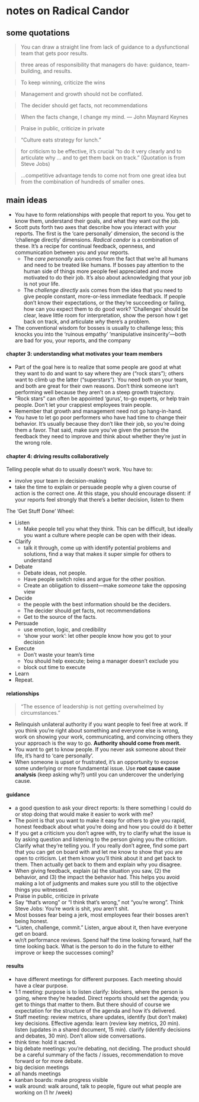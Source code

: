 # notes on Radical Candor

## some quotations

> You can draw a straight line from lack of guidance to a dysfunctional team that gets poor results.

> three areas of responsibility that managers do have: guidance, team-building, and results.

> To keep winning, criticize the wins

> Management and growth should not be conflated.

> The decider should get facts, not recommendations

> When the facts change, I change my mind. — John Maynard Keynes

> Praise in public, criticize in private

> “Culture eats strategy for lunch.”

> for criticism to be effective, it’s crucial “to do it very clearly and to articulate why … and to get them back on track.” (Quotation is from Steve Jobs)

> …competitive advantage tends to come not from one great idea but from the combination of hundreds of smaller ones.

## main ideas

- You have to form relationships with people that report to you. You get to know them, understand their goals, and what they want out the job.
- Scott puts forth two axes that describe how you interact with your reports. The first is the ‘care personally’ dimension, the second is the ‘challenge directly’ dimensions. _Radical candor_ is a combination of these. It’s a recipe for continual feedback, openness, and communication between you and your reports.
	- The _care personally_ axis comes from the fact that we’re all humans and need to be treated like humans. If bosses pay attention to the human side of things more people feel appreciated and more motivated to do their job. It’s also about acknowledging that your job is not your life.
	- The _challenge directly_ axis comes from the idea that you need to give people constant, more-or-less immediate feedback. If people don’t know their expectations, or the they’re succeeding or failing, how can you expect them to do good work? ‘Challenges’ should be clear, leave little room for interpretation, show the person how t get back on track, and articulate _why_ there’s a problem.
- The conventional wisdom for bosses is usually to challenge less; this knocks you into the ‘ruinous empathy’ ‘manipulative insincerity’—both are bad for you, your reports, and the company

#### chapter 3: understanding what motivates your team members

- Part of the goal here is to realize that some people are good at what they want to do and want to say where they are (“rock stars”); others want to climb up the latter (“superstars”). You need both on your team, and both are great for their own reasons. Don’t think someone isn’t performing well because they aren’t on a steep growth trajectory.
- “Rock stars” can often be appointed ‘gurus’, to-go experts, or help train people. Don’t let your crappiest employees train people.
- Remember that growth and management need not go hang-in-hand.
- You have to let go poor performers who have had time to change their behavior. It’s usually because they don’t like their job, so you’re doing them a favor. That said, make sure you’ve given the person the feedback they need to improve and think about whether they’re just in the wrong role.

#### chapter 4: driving results collaboratively 

Telling people what do to usually doesn’t work. You have to:
- involve your team in decision-making
- take the time to explain or persuade people why a given course of action is the correct one. At this stage, you should encourage dissent: if your reports feel strongly that there’s a better decision, listen to them

The ‘Get Stuff Done’ Wheel:

- Listen
	- Make people tell you what they think. This can be difficult, but ideally you want a culture where people can be open with their ideas.
- Clarify
	- talk it through, come up with identify potential problems and solutions, find a way that makes it super simple for others to understand
- Debate 
	- Debate ideas, not people. 
	- Have people switch roles and argue for the other position.
	- Create an obligation to dissent—make _someone_ take the opposing view
- Decide
	- the people with the best information should be the deciders.
	- The decider should get facts, not recommendations
	- Get to the source of the facts.
- Persuade 
	- use emotion, logic, and credibility
	- ‘show your work’: let other people know how you got to your decision
- Execute
	- Don’t waste your team’s time
	- You should help execute; being a manager doesn’t exclude you
	- block out time to execute
- Learn
- Repeat.


#### relationships

> “The essence of leadership is not getting overwhelmed by circumstances.”

- Relinquish unilateral authority if you want people to feel free at work. If you think you’re right about something and everyone else is wrong, work on showing your work, communicating, and convincing others they your approach is the way to go. **Authority should come from merit.** 
- You want to get to know people. If you never ask someone about their life, it’s hard to ‘care personally’. 
- When someone is upset or frustrated, it’s an opportunity to expose some underlying or more fundamental issue. Use **root cause cause analysis** (keep asking why?) until you can undercover the underlying cause.

#### guidance

- a good question to ask your direct reports: Is there something I could do or stop doing that would make it easier to work with me?
- The point is that you want to make it easy for others to give you rapid, honest feedback about what you’re doing and how you could do it better
- If you get a criticism you don’t agree with, try to clarify what the issue is by asking question and listening to the person giving you the criticism. Clarify what they’re telling you. If you really don’t agree, find some part that you can get on board with and let me know to show that you are open to criticism. Let them know you’ll think about it and get back to them. Then actually get back to them and explain why you disagree.
- When giving feedback, explain (a) the situation you saw, (2) the behavior, and (3) the impact the behavior had. This helps you avoid making a lot of judgments and makes sure you still to the objective things you witnessed.
- Praise in public, criticize in private
- Say “that’s wrong” or “I think that’s wrong,” not “you’re wrong”. Think Steve Jobs: You’re _work_ is shit, _you_ aren’t shit.
- Most bosses fear being a jerk, most employees fear their bosses aren’t being honest.
- “Listen, challenge, commit.” Listen, argue about it, then have everyone get on board.
- w/r/t performance reviews. Spend half the time looking forward, half the time looking back. What is the person to do in the future to either improve or keep the successes coming? 


#### results

- have different meetings for different purposes. Each meeting should have a clear purpose.
- 1:1 meeting: purpose is to listen clarify: blockers, where the person is going, where they’re headed. Direct reports should set the agenda; you get to things that matter to them. But there should of course we expectation for the structure of the agenda and how it’s delivered.
- Staff meeting: review metrics, share updates, identify (but don’t make) key decisions. Effective agenda: learn (review key metrics, 20 min). listen (updates in a shared document, 15 min). clarify (identify decisions and debates, 30 min). Don’t allow side conversations.
- think time: hold it sacred.
- big debate meetings: you’re debating, not deciding. The product should be a careful summary of the facts / issues, recommendation to move forward or for more debate.
- big decision meetings
- all hands meetings
- kanban boards: make progress visible
- walk around: walk around, talk to people, figure out what people are working on (1 hr /week)
